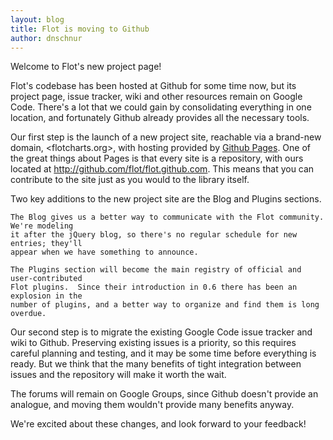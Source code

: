 ```yaml
---
layout: blog
title: Flot is moving to Github
author: dnschnur
---
```


Welcome to Flot's new project page!

Flot's codebase has been hosted at Github for some time now, but its project page, issue
tracker, wiki and other resources remain on Google Code.  There's a lot that we could gain
by consolidating everything in one location, and fortunately Github already provides all
the necessary tools.

Our first step is the launch of a new project site, reachable via a brand-new domain,
<flotcharts.org>, with hosting provided by [Github Pages](pages.github.com/).  One of the
great things about Pages is that every site is a repository, with ours located at
http://github.com/flot/flot.github.com.  This means that you can contribute to the site
just as you would to the library itself.

Two key additions to the new project site are the Blog and Plugins sections.

    The Blog gives us a better way to communicate with the Flot community.  We're modeling
	it after the jQuery blog, so there's no regular schedule for new entries; they'll
	appear when we have something to announce.

    The Plugins section will become the main registry of official and user-contributed
    Flot plugins.  Since their introduction in 0.6 there has been an explosion in the
	number of plugins, and a better way to organize and find them is long overdue.

Our second step is to migrate the existing Google Code issue tracker and wiki to Github.
Preserving existing issues is a priority, so this requires careful planning and testing,
and it may be some time before everything is ready.  But we think that the many benefits
of tight integration between issues and the repository will make it worth the wait.

The forums will remain on Google Groups, since Github doesn't provide an analogue, and
moving them wouldn't provide many benefits anyway.

We're excited about these changes, and look forward to your feedback!
